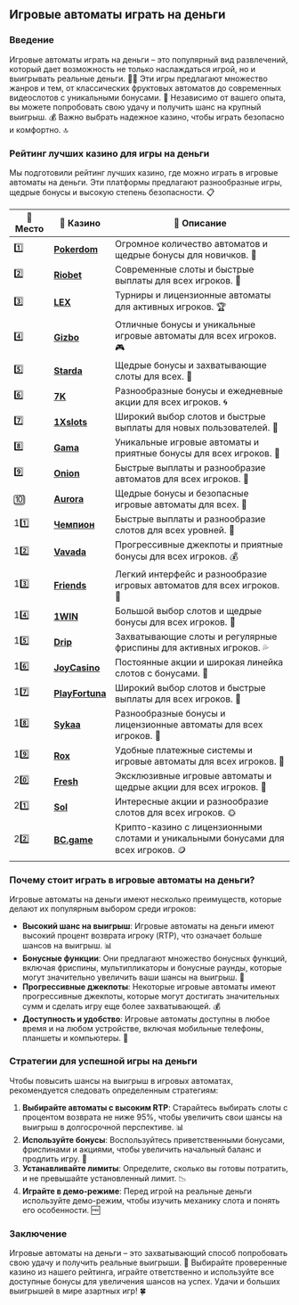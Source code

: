 ## Игровые автоматы играть на деньги

### Введение
Игровые автоматы играть на деньги – это популярный вид развлечений, который дает возможность не только наслаждаться игрой, но и выигрывать реальные деньги. 🎰💸 Эти игры предлагают множество жанров и тем, от классических фруктовых автоматов до современных видеослотов с уникальными бонусами. 🎁 Независимо от вашего опыта, вы можете попробовать свою удачу и получить шанс на крупный выигрыш. 💰 Важно выбрать надежное казино, чтобы играть безопасно и комфортно. 🔝

### Рейтинг лучших казино для игры на деньги
Мы подготовили рейтинг лучших казино, где можно играть в игровые автоматы на деньги. Эти платформы предлагают разнообразные игры, щедрые бонусы и высокую степень безопасности. 📋

| 🥇 **Место** | 🎰 **Казино** | 💬 **Описание** |
|-------------|-------------|----------------|
| 1️⃣ | [**Pokerdom**](https://brandplay.link/4k77v2yx) | Огромное количество автоматов и щедрые бонусы для новичков. 🎁 |
| 2️⃣ | [**Riobet**](https://brandplay.link/7xBLTPyj) | Современные слоты и быстрые выплаты для всех игроков. 🤑 |
| 3️⃣ | [**LEX**](https://brandplay.link/zW4hdDFV) | Турниры и лицензионные автоматы для активных игроков. 🏆 |
| 4️⃣ | [**Gizbo**](https://brandplay.link/bprXw4YV) | Отличные бонусы и уникальные игровые автоматы для всех игроков. 🎮 |
| 5️⃣ | [**Starda**](https://brandplay.link/fB7xwRFL) | Щедрые бонусы и захватывающие слоты для всех. 🌟 |
| 6️⃣ | [**7K**](https://brandplay.link/BvQyFShp) | Разнообразные бонусы и ежедневные акции для всех игроков. 🌀 |
| 7️⃣ | [**1Xslots**](https://brandplay.link/hSB1khtr) | Широкий выбор слотов и быстрые выплаты для новых пользователей. 🎰 |
| 8️⃣ | [**Gama**](https://brandplay.link/j6NMKsDz) | Уникальные игровые автоматы и приятные бонусы для всех игроков. 🧩 |
| 9️⃣ | [**Onion**](https://brandplay.link/zBGRVpQ9) | Быстрые выплаты и разнообразие автоматов для всех игроков. 💎 |
| 🔟 | [**Aurora**](https://10trafic-stat2.com/click/668546556bcc6313411604bd/6766/13032/subaccount) | Щедрые бонусы и безопасные игровые автоматы для всех. 🚀 |
| 11️⃣ | [**Чемпион**](https://temon-gter.cfd/go/lRq?p80412p304504pcc44t17455) | Быстрые выплаты и разнообразие слотов для всех уровней. 🥇 |
| 12️⃣ | [**Vavada**](https://vavadapartner.pro/?promo=ea5c9275-6854-4505-94fc-95ab18221945-linkb2) | Прогрессивные джекпоты и приятные бонусы для всех игроков. 💰 |
| 13️⃣ | [**Friends**](https://gofriends.run/linkb2) | Легкий интерфейс и разнообразие игровых автоматов для всех игроков. 👯 |
| 14️⃣ | [**1WIN**](https://brandplay.link/smXVpBbG) | Большой выбор слотов и щедрые бонусы для всех игроков. 🎲 |
| 15️⃣ | [**Drip**](https://drp-ircp01.com/c07e6a3db) | Захватывающие слоты и регулярные фриспины для активных игроков. 💦 |
| 16️⃣ | [**JoyCasino**](https://rpc30.call2me.pro/?/ru/registration?apkpop=0&partner=p24970p3291217pc98f) | Постоянные акции и широкая линейка слотов с бонусами. 🎉 |
| 17️⃣ | [**PlayFortuna**](https://fortunapromo.net/alt/playfortuna/registration?0dc4a9362a71feb7e3f165fb8e766f70) | Широкий выбор слотов и быстрые выплаты для всех игроков. 💎 |
| 18️⃣ | [**Sykaa**](https://s-two-way.com/?source=linkb2&pid=30697) | Разнообразные бонусы и лицензионные автоматы для всех игроков. 🌈 |
| 19️⃣ | [**Rox**](https://rox-pvwfpjgcxe.com/cb1ee18a5) | Удобные платежные системы и игровые автоматы для всех игроков. 💸 |
| 20️⃣ | [**Fresh**](https://fresh-eumwkxwao.com/c3f7b485d) | Эксклюзивные игровые автоматы и щедрые акции для всех игроков. 🥑 |
| 21️⃣ | [**Sol**](https://sol-mmtdzfbaco.com/cb2415bca) | Интересные акции и разнообразие слотов для всех игроков. 🌞 |
| 22️⃣ | [**BC.game**](https://partnerbcgame.com/dcc53d441) | Крипто-казино с лицензионными слотами и уникальными бонусами для всех игроков. 🪙 |

### Почему стоит играть в игровые автоматы на деньги?
Игровые автоматы на деньги имеют несколько преимуществ, которые делают их популярным выбором среди игроков:

- **Высокий шанс на выигрыш**: Игровые автоматы на деньги имеют высокий процент возврата игроку (RTP), что означает больше шансов на выигрыш. 📊
- **Бонусные функции**: Они предлагают множество бонусных функций, включая фриспины, мультипликаторы и бонусные раунды, которые могут значительно увеличить ваши шансы на выигрыш. 🎁
- **Прогрессивные джекпоты**: Некоторые игровые автоматы имеют прогрессивные джекпоты, которые могут достигать значительных сумм и сделать игру еще более захватывающей. 💰
- **Доступность и удобство**: Игровые автоматы доступны в любое время и на любом устройстве, включая мобильные телефоны, планшеты и компьютеры. 📱

### Стратегии для успешной игры на деньги
Чтобы повысить шансы на выигрыш в игровых автоматах, рекомендуется следовать определенным стратегиям:

1. **Выбирайте автоматы с высоким RTP**: Старайтесь выбирать слоты с процентом возврата не ниже 95%, чтобы увеличить свои шансы на выигрыш в долгосрочной перспективе. 📊
2. **Используйте бонусы**: Воспользуйтесь приветственными бонусами, фриспинами и акциями, чтобы увеличить начальный баланс и продлить игру. 🎁
3. **Устанавливайте лимиты**: Определите, сколько вы готовы потратить, и не превышайте установленный лимит. 📉
4. **Играйте в демо-режиме**: Перед игрой на реальные деньги используйте демо-режим, чтобы изучить механику слота и понять его особенности. 🆓

### Заключение
Игровые автоматы на деньги – это захватывающий способ попробовать свою удачу и получить реальные выигрыши. 💸 Выбирайте проверенные казино из нашего рейтинга, играйте ответственно и используйте все доступные бонусы для увеличения шансов на успех. Удачи и больших выигрышей в мире азартных игр! 🍀
